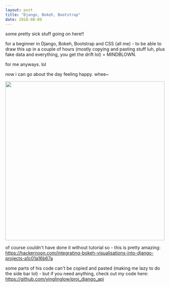 ```yaml
---
layout: post
title: "Django, Bokeh, Bootstrap"
date: 2018-08-09
---
```


some pretty sick stuff going on here!!

for a beginner in Django, Bokeh, Bootstrap and CSS (all me) - to be able to draw this up in a couple of hours (mostly copying and pasting stuff luh, plus fake data and everything, you get the drift lol) = MINDBLOWN.

for me anyways. lol

now i can go about the day feeling happy. whee~

<img src="https://user-images.githubusercontent.com/21985915/56074038-662f2780-5dde-11e9-817e-f7f2ebe18b77.png" width='500'>


of course couldn't have done it without tutorial so - this is pretty amazing: https://hackernoon.com/integrating-bokeh-visualisations-into-django-projects-a1c01a16b67a

some parts of his code can't be copied and pasted (making me lazy to do the side bar lol) - but if you need anything, check out my code here: https://github.com/yinglinglow/proj_django_api